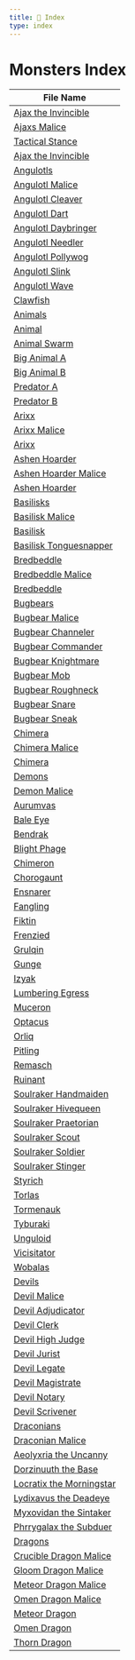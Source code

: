 ```yaml
---
title: 📑 Index
type: index
---
```


# Monsters Index

| File Name                                                                            |
| ------------------------------------------------------------------------------------ |
| [Ajax the Invincible](../Ajax%20the%20Invincible/Ajax%20the%20Invincible)            |
| [Ajaxs Malice](../Ajax%20the%20Invincible/Features/Ajaxs%20Malice)                   |
| [Tactical Stance](../Ajax%20the%20Invincible/Features/Tactical%20Stance)             |
| [Ajax the Invincible](../Ajax%20the%20Invincible/Statblocks/Ajax%20the%20Invincible) |
| [Angulotls](../Angulotls/Angulotls)                                                  |
| [Angulotl Malice](../Angulotls/Features/Angulotl%20Malice)                           |
| [Angulotl Cleaver](../Angulotls/Statblocks/Angulotl%20Cleaver)                       |
| [Angulotl Dart](../Angulotls/Statblocks/Angulotl%20Dart)                             |
| [Angulotl Daybringer](../Angulotls/Statblocks/Angulotl%20Daybringer)                 |
| [Angulotl Needler](../Angulotls/Statblocks/Angulotl%20Needler)                       |
| [Angulotl Pollywog](../Angulotls/Statblocks/Angulotl%20Pollywog)                     |
| [Angulotl Slink](../Angulotls/Statblocks/Angulotl%20Slink)                           |
| [Angulotl Wave](../Angulotls/Statblocks/Angulotl%20Wave)                             |
| [Clawfish](../Angulotls/Statblocks/Clawfish)                                         |
| [Animals](../Animals/Animals)                                                        |
| [Animal](../Animals/Statblocks/Animal)                                               |
| [Animal Swarm](../Animals/Statblocks/Animal%20Swarm)                                 |
| [Big Animal A](../Animals/Statblocks/Big%20Animal%20A)                               |
| [Big Animal B](../Animals/Statblocks/Big%20Animal%20B)                               |
| [Predator A](../Animals/Statblocks/Predator%20A)                                     |
| [Predator B](../Animals/Statblocks/Predator%20B)                                     |
| [Arixx](../Arixx/Arixx)                                                              |
| [Arixx Malice](../Arixx/Features/Arixx%20Malice)                                     |
| [Arixx](../Arixx/Statblocks/Arixx)                                                   |
| [Ashen Hoarder](../Ashen%20Hoarder/Ashen%20Hoarder)                                  |
| [Ashen Hoarder Malice](../Ashen%20Hoarder/Features/Ashen%20Hoarder%20Malice)         |
| [Ashen Hoarder](../Ashen%20Hoarder/Statblocks/Ashen%20Hoarder)                       |
| [Basilisks](../Basilisks/Basilisks)                                                  |
| [Basilisk Malice](../Basilisks/Features/Basilisk%20Malice)                           |
| [Basilisk](../Basilisks/Statblocks/Basilisk)                                         |
| [Basilisk Tonguesnapper](../Basilisks/Statblocks/Basilisk%20Tonguesnapper)           |
| [Bredbeddle](../Bredbeddle/Bredbeddle)                                               |
| [Bredbeddle Malice](../Bredbeddle/Features/Bredbeddle%20Malice)                      |
| [Bredbeddle](../Bredbeddle/Statblocks/Bredbeddle)                                    |
| [Bugbears](../Bugbears/Bugbears)                                                     |
| [Bugbear Malice](../Bugbears/Features/Bugbear%20Malice)                              |
| [Bugbear Channeler](../Bugbears/Statblocks/Bugbear%20Channeler)                      |
| [Bugbear Commander](../Bugbears/Statblocks/Bugbear%20Commander)                      |
| [Bugbear Knightmare](../Bugbears/Statblocks/Bugbear%20Knightmare)                    |
| [Bugbear Mob](../Bugbears/Statblocks/Bugbear%20Mob)                                  |
| [Bugbear Roughneck](../Bugbears/Statblocks/Bugbear%20Roughneck)                      |
| [Bugbear Snare](../Bugbears/Statblocks/Bugbear%20Snare)                              |
| [Bugbear Sneak](../Bugbears/Statblocks/Bugbear%20Sneak)                              |
| [Chimera](../Chimera/Chimera)                                                        |
| [Chimera Malice](../Chimera/Features/Chimera%20Malice)                               |
| [Chimera](../Chimera/Statblocks/Chimera)                                             |
| [Demons](../Demons/Demons)                                                           |
| [Demon Malice](../Demons/Features/Demon%20Malice)                                    |
| [Aurumvas](../Demons/Statblocks/Aurumvas)                                            |
| [Bale Eye](../Demons/Statblocks/Bale%20Eye)                                          |
| [Bendrak](../Demons/Statblocks/Bendrak)                                              |
| [Blight Phage](../Demons/Statblocks/Blight%20Phage)                                  |
| [Chimeron](../Demons/Statblocks/Chimeron)                                            |
| [Chorogaunt](../Demons/Statblocks/Chorogaunt)                                        |
| [Ensnarer](../Demons/Statblocks/Ensnarer)                                            |
| [Fangling](../Demons/Statblocks/Fangling)                                            |
| [Fiktin](../Demons/Statblocks/Fiktin)                                                |
| [Frenzied](../Demons/Statblocks/Frenzied)                                            |
| [Grulqin](../Demons/Statblocks/Grulqin)                                              |
| [Gunge](../Demons/Statblocks/Gunge)                                                  |
| [Izyak](../Demons/Statblocks/Izyak)                                                  |
| [Lumbering Egress](../Demons/Statblocks/Lumbering%20Egress)                          |
| [Muceron](../Demons/Statblocks/Muceron)                                              |
| [Optacus](../Demons/Statblocks/Optacus)                                              |
| [Orliq](../Demons/Statblocks/Orliq)                                                  |
| [Pitling](../Demons/Statblocks/Pitling)                                              |
| [Remasch](../Demons/Statblocks/Remasch)                                              |
| [Ruinant](../Demons/Statblocks/Ruinant)                                              |
| [Soulraker Handmaiden](../Demons/Statblocks/Soulraker%20Handmaiden)                  |
| [Soulraker Hivequeen](../Demons/Statblocks/Soulraker%20Hivequeen)                    |
| [Soulraker Praetorian](../Demons/Statblocks/Soulraker%20Praetorian)                  |
| [Soulraker Scout](../Demons/Statblocks/Soulraker%20Scout)                            |
| [Soulraker Soldier](../Demons/Statblocks/Soulraker%20Soldier)                        |
| [Soulraker Stinger](../Demons/Statblocks/Soulraker%20Stinger)                        |
| [Styrich](../Demons/Statblocks/Styrich)                                              |
| [Torlas](../Demons/Statblocks/Torlas)                                                |
| [Tormenauk](../Demons/Statblocks/Tormenauk)                                          |
| [Tyburaki](../Demons/Statblocks/Tyburaki)                                            |
| [Unguloid](../Demons/Statblocks/Unguloid)                                            |
| [Vicisitator](../Demons/Statblocks/Vicisitator)                                      |
| [Wobalas](../Demons/Statblocks/Wobalas)                                              |
| [Devils](../Devils/Devils)                                                           |
| [Devil Malice](../Devils/Features/Devil%20Malice)                                    |
| [Devil Adjudicator](../Devils/Statblocks/Devil%20Adjudicator)                        |
| [Devil Clerk](../Devils/Statblocks/Devil%20Clerk)                                    |
| [Devil High Judge](../Devils/Statblocks/Devil%20High%20Judge)                        |
| [Devil Jurist](../Devils/Statblocks/Devil%20Jurist)                                  |
| [Devil Legate](../Devils/Statblocks/Devil%20Legate)                                  |
| [Devil Magistrate](../Devils/Statblocks/Devil%20Magistrate)                          |
| [Devil Notary](../Devils/Statblocks/Devil%20Notary)                                  |
| [Devil Scrivener](../Devils/Statblocks/Devil%20Scrivener)                            |
| [Draconians](../Draconians/Draconians)                                               |
| [Draconian Malice](../Draconians/Features/Draconian%20Malice)                        |
| [Aeolyxria the Uncanny](../Draconians/Statblocks/Aeolyxria%20the%20Uncanny)          |
| [Dorzinuuth the Base](../Draconians/Statblocks/Dorzinuuth%20the%20Base)              |
| [Locratix the Morningstar](../Draconians/Statblocks/Locratix%20the%20Morningstar)    |
| [Lydixavus the Deadeye](../Draconians/Statblocks/Lydixavus%20the%20Deadeye)          |
| [Myxovidan the Sintaker](../Draconians/Statblocks/Myxovidan%20the%20Sintaker)        |
| [Phrrygalax the Subduer](../Draconians/Statblocks/Phrrygalax%20the%20Subduer)        |
| [Dragons](../Dragons/Dragons)                                                        |
| [Crucible Dragon Malice](../Dragons/Features/Crucible%20Dragon%20Malice)             |
| [Gloom Dragon Malice](../Dragons/Features/Gloom%20Dragon%20Malice)                   |
| [Meteor Dragon Malice](../Dragons/Features/Meteor%20Dragon%20Malice)                 |
| [Omen Dragon Malice](../Dragons/Features/Omen%20Dragon%20Malice)                     |
| [Meteor Dragon](../Dragons/Statblocks/Meteor%20Dragon)                               |
| [Omen Dragon](../Dragons/Statblocks/Omen%20Dragon)                                   |
| [Thorn Dragon](../Dragons/Statblocks/Thorn%20Dragon)                                 |
